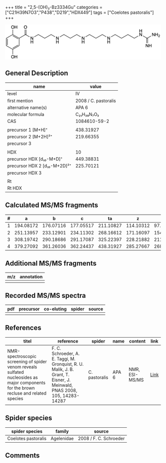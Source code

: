 +++
title = "2,5-(OH)₂-Bz3334Gu"
categories = ["C21H39N7O3","P438","D219","HDX449"]
tags = ["Coelotes pastoralis"]
+++

![](/img/2-5-OH2-Bz3334Gu.png)

## General Description

| name                         | value                |
|------------------------------|----------------------|
| level                        | IV                    |
| first mention                | 2008 / C. pastoralis |
| alternative name(s)          | APA 6                |
| molecular formula            | C₂₁H₃₉N₇O₃           |
| CAS                          | 1084610-59-2         |
|                              |                      |
| precursor 1 [M+H]⁺           | 438.31927            |
| precursor 2 [M+2H]²⁺         | 219.66355            |
| precursor 3                  |                      |
|                              |                      |
| HDX                          | 10                   |
| precursor HDX   [d₁₀-M+D]⁺   | 449.38831            |
| precursor HDX 2 [d₁₀-M+2D]²⁺ | 225.70121            |
| precursor HDX 3              |                      |
|                              |                      |
| Rt                           |                      |
| Rt HDX                       |                      |

## Calculated MS/MS fragments

| # | a         | b         | c         | ta        | z         | y         | tz        |
|---|-----------|-----------|-----------|-----------|-----------|-----------|-----------|
| 1 | 194.08172 | 176.07116 | 177.05517 | 211.10827 | 114.10312 | 97.07657  | 131.12967 |
| 2 | 251.13957 | 233.12901 | 234.11302 | 268.16612 | 171.16097 | 154.13442 | 188.18752 |
| 3 | 308.19742 | 290.18686 | 291.17087 | 325.22397 | 228.21882 | 211.19227 | 245.24537 |
| 4 | 379.27092 | 361.26036 | 362.24437 | 438.31927 | 285.27667 | 268.25012 | 302.30322 |

## Additional MS/MS fragments

| m/z       | annotation |
|-----------|------------|
|           |            |

## Recorded MS/MS spectra

| pdf | precursor | co-eluting | spider    | source                              |
|-----|-----------|------------|-----------|-------------------------------------|
|     |           |            |           |                                     |

## References

| titel                                                                                                                                  | reference                                                                                                                 | spider        | name  | content        | link                                                       |
|----------------------------------------------------------------------------------------------------------------------------------------|---------------------------------------------------------------------------------------------------------------------------|---------------|-------|----------------|------------------------------------------------------------|
| NMR-spectroscopic screening of spider venom reveals sulfated nucleosides as major components for the brown recluse and related species | F. C. Schroeder, A. E. Taggi, M. Gronquist, R. U. Malik, J. B. Grant, T. Eisner, J. Meinwald, PNAS 2008, 105, 14283-14287 | C. pastoralis | APA 6 | NMR, ESI-MS/MS | [Link](https://www.pnas.org/content/105/38/14283.abstract) |

## Spider species

| spider species      | family     | source                 |
|---------------------|------------|------------------------|
| Coelotes pastoralis | Agelenidae | 2008 / F. C. Schroeder |

## Comments